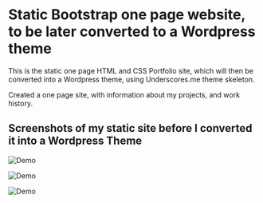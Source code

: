 # Static Bootstrap one page website, to be later converted to a Wordpress theme

This is the static one page HTML and CSS Portfolio site, which will then be converted into a Wordpress theme, using Underscores.me theme skeleton.

Created a one page site, with information about my projects, and work history.

## Screenshots of my static site before I converted it into a Wordpress Theme

![Demo](https://user-images.githubusercontent.com/26763021/34588896-59905a48-f1a7-11e7-8882-fb626e130cac.png)

![Demo](https://user-images.githubusercontent.com/26763021/34588895-59613ee8-f1a7-11e7-92fa-1b4574dccb66.png)

![Demo](https://user-images.githubusercontent.com/26763021/34588894-5949239e-f1a7-11e7-8e39-e4f44bd01e2d.png)
